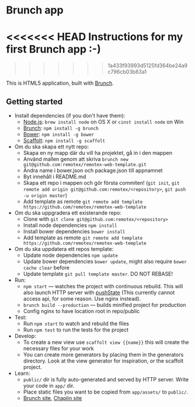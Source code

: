 # Brunch app
<<<<<<< HEAD
Instructions for my first Brunch app :-)
=======
>>>>>>> 1a433f93993d5125fd364be24a9c796cb03b83a1

This is HTML5 application, built with [Brunch](http://brunch.io).

## Getting started
* Install dependencies (if you don't have them):
    * [Node.js](http://nodejs.org): `brew install node` on OS X or `cinst install node` on Win
    * [Brunch](http://brunch.io): `npm install -g brunch`
    * [Bower](http://bower.io): `npm install -g bower`
    * [Scaffolt](https://github.com/paulmillr/scaffolt): `npm install -g scaffolt`
* Om du ska skapa ett nytt repo:
    * Skapa en ny mapp där du vill ha projektet, gå in i den mappen
    * Använd mallen genom att skriva `brunch new git@github.com:remotex/remotex-web-template.git`
    * Ändra name i bower.json och package.json till appnamnet
    * Byt innehåll i README.md
    * Skapa ett repo i mappen och gör första commiten! (`git init`, `git remote add origin git@github.com:remotex/<repository>`, `git push -u origin master`)
    * Add template as remote `git remote add template https://github.com/remotex/remotex-web-template`
* Om du ska uppgradera ett existerande repo:
    * Clone with `git clone git@github.com:remotex/<repository>`
    * Install node dependencies `npm install`
    * Install bower dependencies `bower install`
    * Add template as remote `git remote add template https://github.com/remotex/remotex-web-template`
* Om du ska uppdatera ett repos template:
    * Update node dependencies `npm update`
    * Update bower dependencies `bower update`, might also require `bower cache clear` before
    * Update template `git pull template master`. DO NOT REBASE!
* Run:
    * `npm start` — watches the project with continuous rebuild. This will also launch HTTP server with [pushState](https://developer.mozilla.org/en-US/docs/Web/Guide/API/DOM/Manipulating_the_browser_history) (This currently cannot access api, for some reason. Use nginx instead).
    * `brunch build --production` — builds minified project for production
    * Config nginx to have location root in repo/public
* Test:
    * Run `npm start` to watch and rebuild the files
    * Run `npm test` to run the tests for the project
* Develop:
    * To create a new view use `scaffolt view {{name}}` this will create the necessary files for your work
    * You can create more generators by placing them in the generators directory. Look at the view generator for inspiration, or the scaffolt project.
* Learn:
    * `public/` dir is fully auto-generated and served by HTTP server.  Write your code in `app/` dir.
    * Place static files you want to be copied from `app/assets/` to `public/`.
    * [Brunch site](http://brunch.io), [Chaplin site](http://chaplinjs.org)
    
